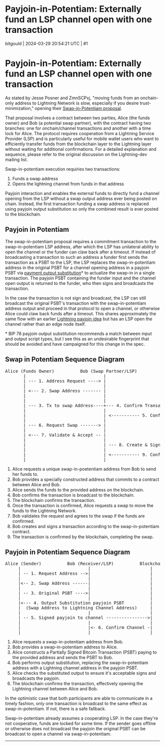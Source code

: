 # Payjoin-in-Potentiam: Externally fund an LSP channel open with one transaction

bitgould | 2024-03-29 20:54:21 UTC | #1

# Payjoin-in-Potentiam: Externally fund an LSP channel open with one transaction

As stated by Jesse Posner and ZmnSCPxj, "moving funds from an onchain-only address to Lightning Network is slow, especially if you desire trust-minimization," opening their [Swap-in-Potentiam proposal](https://lists.linuxfoundation.org/pipermail/lightning-dev/2023-January/003810.html).

That proposal involves a contract between two parties, Alice (the funds owner) and Bob (a potential swap partner), with the contract having two branches: one for onchain/channel transactions and another with a time lock for Alice. The protocol requires cooperation from a Lightning Service Provider (LSP) and is particularly useful for mobile wallet users who want to efficiently transfer funds from the blockchain layer to the Lightning layer without waiting for additional confirmations. For a detailed explanation and sequence, please refer to the original discussion on the Lightning-dev mailing list​​.

Swap-in-potentiam execution requiries two transactions: 

1. Funds a swap address
2. Opens the lightning channel from funds in that address

Payjoin interaction and enables the external funds to directly fund a channel opening from the LSP without a swap output address ever being posted on chain. Instead, the first transaction funding a swap address is replaced using payjoin output substitution so only the combined result is ever posted to the blockchain.

## Payjoin in Potentiam

The swap-in-potentiam proposal requires a commitment transaction to the swap-in-potentiam LSP address, after which the LSP has unilateral ability to open the channel or the funder can claw back after a timeout. If instead of broadcasting a transaction to such an address a funder first sends the transaction as a PSBT to the LSP, the LSP replaces the swap-in-potentiam address in the original PSBT for a channel opening address in a payjoin PSBT via [payment output substitution](https://github.com/bitcoin/bips/blob/b3701faef2bdb98a0d7ace4eedbeefa2da4c89ed/bip-0078.mediawiki#user-content-span_idoutputsubstitutionspanPayment_output_substitution)* to actualize the swap-in in a single transaction. The payjoin PSBT containing the funder input and the channel open output is returned to the funder, who then signs and broadcasts the transaction.

In the case the transaction is not sign and broadcast, the LSP can still broadcast the original PSBT's transaction with the swap-in-potentiam address output and proceed in that protocol to open a channel, or otherwise Alice could claw back funds after a timeout. This shares approximately the same flow with an earlier [Lightning payjoin idea](https://lists.linuxfoundation.org/pipermail/bitcoin-dev/2022-November/021180.html) but has an LSP open the channel rather than an edge node itself.

\* BIP 78 payjoin output substitution recommends a match between input and output script types, but I see this as an undesirable fingerprint that should be avoided and have campaigned for this change in the spec.

## Swap in Potentiam Sequence Diagram

<pre>
Alice (Funds Owner)          Bob (Swap Partner/LSP)             Blockchain
       |                              |                              |
       | --- 1. Address Request ----> |                              |
       |                              |                              |
       | <--- 2. Swap Address ------- |                              |
       |                              |                              |
       |                              |                              |
       | --- 3. Tx to swap Address----+--- 4. Confirm Transaction -> |
       |                              |                              |
       |                              | <----------- 5. Confirmation |
       |                              |                              |
       | --- 6. Request Swap -------> |                              |
       |                              |                              |
       | <--- 7. Validate & Accept -- |                              |
       |                              |                              |
       |                              | --- 8. Create & Sign Tx ---- |
       |                              |                              |
       |                              | <----------- 9. Confirmation |
       |                              |                              |
</pre>

1. Alice requests a unique swap-in-poetentiam address from Bob to send her funds to.
2. Bob provides a specially constructed address that commits to a contract between Alice and Bob.
3. Alice sends the funds to the provided address on the blockchain.
4. Bob confirms the transaction is broadcast to the blockchain.
5. The blockchain confirms the transaction.
6. Once the transaction is confirmed, Alice requests a swap to move the funds to the Lightning Network.
7. Bob validates the request and agrees to the swap if the funds are confirmed.
8. Bob creates and signs a transaction according to the swap-in-potentiam contract.
9. The transaction is confirmed by the blockchain, completing the swap.

## Payjoin in Potentiam Sequence Diagram

<pre>
Alice (Sender)          Bob (Receiver/LSP)          Blockchain
     |                          |                       |
     | -- 1. Request Address -->|                       |
     |                          |                       |
     |<-- 2. Swap Address ------|                       |
     |                          |                       |
     | -- 3. Original PSBT ---->|                       |
     |                          |                       |
     |<--- 4. Output Substitution payjoin PSBT          |
     |  (Swap Address to Lightning Channel Address)     |
     |                          |                       |
     | -- 5. Signed payjoin to channel ---------------->|
     |                          |                       |
     |                          |<- 6. Confirm Channel -|
     |                          |                       |
</pre>

1. Alice requests a swap-in-potentiam address from Bob.
2. Bob provides a swap-in-potentiam address to Alice.
3. Alice constructs a Partially Signed Bitcoin Transaction (PSBT) paying to the provided address and sends the PSBT to Bob.
4. Bob performs output substitution, replacing the swap-in-potentiam address with a Lightning channel address in the payjoin PSBT.
5. Alice checks the substituted output to ensure it's acceptable signs and broadcasts the payjoin.
6. The blockchain confirms the transaction, effectively opening the Lightning channel between Alice and Bob.

In the optimistic case that both participants are able to communicate in a timely fashion, only one transaction is broadcast to the same effect as swap-in-potentiam. If not, there is a safe fallback.

Swap-in-potentiam already assumes a cooperating LSP. In the case they're not cooperative, funds are locked for some time. If the sender goes offline or otherwise does not broadcast the payjoin the original PSBT can be broadcast to open a channel via swap-in-potentiam.

-------------------------

